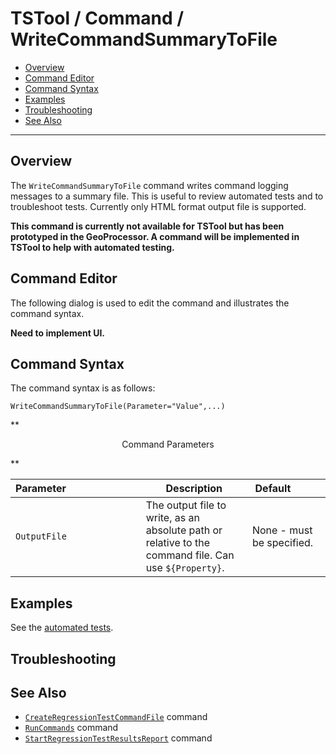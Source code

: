 # TSTool / Command / WriteCommandSummaryToFile #

*   [Overview](#overview)
*   [Command Editor](#command-editor)
*   [Command Syntax](#command-syntax)
*   [Examples](#examples)
*   [Troubleshooting](#troubleshooting)
*   [See Also](#see-also)

-------------------------

## Overview ##

The `WriteCommandSummaryToFile` command writes command logging messages to a summary file.
This is useful to review automated tests and to troubleshoot tests.
Currently only HTML format output file is supported.

**This command is currently not available for TSTool but has been prototyped in the GeoProcessor.
A command will be implemented in TSTool to help with automated testing.**

## Command Editor ##

The following dialog is used to edit the command and illustrates the command syntax.

**Need to implement UI.**

## Command Syntax ##

The command syntax is as follows:

```text
WriteCommandSummaryToFile(Parameter="Value",...)
```
**<p style="text-align: center;">
Command Parameters
</p>**

| **Parameter**&nbsp;&nbsp;&nbsp;&nbsp;&nbsp;&nbsp;&nbsp;&nbsp;&nbsp;&nbsp;&nbsp;&nbsp;&nbsp;&nbsp;&nbsp;&nbsp;&nbsp;&nbsp;&nbsp;&nbsp;&nbsp;&nbsp;&nbsp;&nbsp;&nbsp;&nbsp; | **Description** | **Default**&nbsp;&nbsp;&nbsp;&nbsp;&nbsp;&nbsp;&nbsp;&nbsp;&nbsp;&nbsp; |
| --------------|-----------------|----------------- |
| `OutputFile` | The output file to write, as an absolute path or relative to the command file.  Can use `${Property}`. | None - must be specified. |

## Examples ##

See the [automated tests](https://github.com/OpenCDSS/cdss-app-tstool-test/tree/master/test/commands/WriteCommandSummaryToFile).

## Troubleshooting ##

## See Also ##

*   [`CreateRegressionTestCommandFile`](../CreateRegressionTestCommandFile/CreateRegressionTestCommandFile.md) command
*   [`RunCommands`](../RunCommands/RunCommands.md) command
*   [`StartRegressionTestResultsReport`](../StartRegressionTestResultsReport/StartRegressionTestResultsReport.md) command
